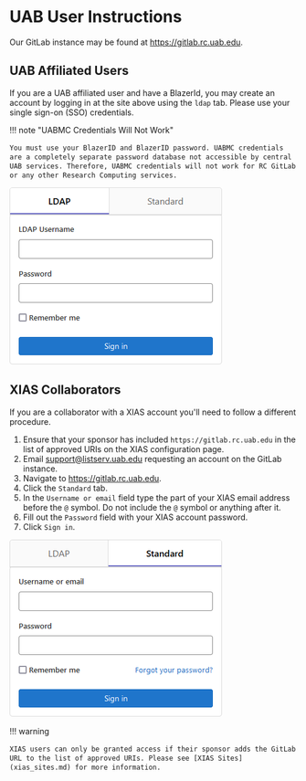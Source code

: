 # UAB User Instructions

Our GitLab instance may be found at <https://gitlab.rc.uab.edu>.

## UAB Affiliated Users

If you are a UAB affiliated user and have a BlazerId, you may create an account by logging in at the site above using the `ldap` tab. Please use your single sign-on (SSO) credentials.

!!! note "UABMC Credentials Will Not Work"
    
    You must use your BlazerID and BlazerID password. UABMC credentials are a completely separate password database not accessible by central UAB services. Therefore, UABMC credentials will not work for RC GitLab or any other Research Computing services.

![gitlab login pane with ldap tab selected](images/gitlab_user_ldap.png)

## XIAS Collaborators

If you are a collaborator with a XIAS account you'll need to follow a different procedure.

1. Ensure that your sponsor has included `https://gitlab.rc.uab.edu` in the list of approved URIs on the XIAS configuration page.
2. Email support@listserv.uab.edu requesting an account on the GitLab instance.
3. Navigate to <https://gitlab.rc.uab.edu>.
4. Click the `Standard` tab.
5. In the `Username or email` field type the part of your XIAS email address before the `@` symbol. Do not include the `@` symbol or anything after it.
6. Fill out the `Password` field with your XIAS account password.
7. Click `Sign in`.

![gitlab login pane with standard tab selected](images/gitlab_user_standard.png)

!!! warning

    XIAS users can only be granted access if their sponsor adds the GitLab URL to the list of approved URIs. Please see [XIAS Sites](xias_sites.md) for more information.
